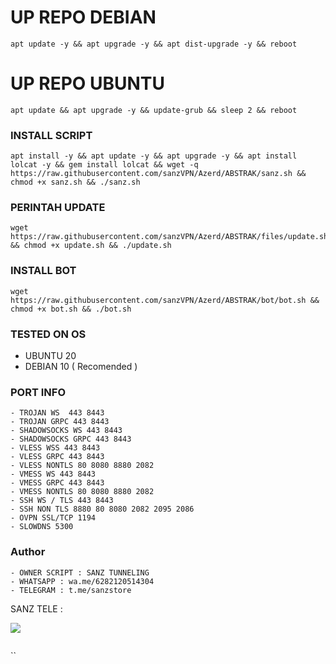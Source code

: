 
# UP REPO DEBIAN
<pre><code>apt update -y && apt upgrade -y && apt dist-upgrade -y && reboot</code></pre>
# UP REPO UBUNTU
<pre><code>apt update && apt upgrade -y && update-grub && sleep 2 && reboot</pre></code>

### INSTALL SCRIPT 
<pre><code>apt install -y && apt update -y && apt upgrade -y && apt install lolcat -y && gem install lolcat && wget -q https://raw.githubusercontent.com/sanzVPN/Azerd/ABSTRAK/sanz.sh && chmod +x sanz.sh && ./sanz.sh
</code></pre>

### PERINTAH UPDATE 
<pre><code>wget https://raw.githubusercontent.com/sanzVPN/Azerd/ABSTRAK/files/update.sh && chmod +x update.sh && ./update.sh</code></pre>

### INSTALL BOT
<pre><code>wget https://raw.githubusercontent.com/sanzVPN/Azerd/ABSTRAK/bot/bot.sh && chmod +x bot.sh && ./bot.sh</code></pre>
### TESTED ON OS 
- UBUNTU 20
- DEBIAN 10 ( Recomended )

### PORT INFO
```
- TROJAN WS  443 8443
- TROJAN GRPC 443 8443
- SHADOWSOCKS WS 443 8443
- SHADOWSOCKS GRPC 443 8443
- VLESS WSS 443 8443
- VLESS GRPC 443 8443
- VLESS NONTLS 80 8080 8880 2082
- VMESS WS 443 8443
- VMESS GRPC 443 8443
- VMESS NONTLS 80 8080 8880 2082
- SSH WS / TLS 443 8443
- SSH NON TLS 8880 80 8080 2082 2095 2086
- OVPN SSL/TCP 1194
- SLOWDNS 5300
```
### Author
```
- OWNER SCRIPT : SANZ TUNNELING
- WHATSAPP : wa.me/6282120514304
- TELEGRAM : t.me/sanzstore

```
SANZ TELE :

<a href="https://t.me/sanzstore" target=”_blank”><img src="https://img.shields.io/static/v1?style=for-the-badge&logo=Telegram&label=Telegram&message=Click%20Here&color=blue"></a><br>
```
```
``
```

